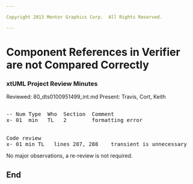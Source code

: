 ```yaml
---

Copyright 2013 Mentor Graphics Corp.  All Rights Reserved.

---
```


# Component References in Verifier are not Compared Correctly
### xtUML Project Review Minutes

Reviewed:  80_dts0100951499_int.md
Present:   Travis, Cort, Keith

<pre>

-- Num Type  Who  Section  Comment
x- 01  min   TL   2        formatting error


Code review
x- 01 min TL   lines 287, 288    transient is unnecessary
</pre>
   
No major observations, a re-review is not required.


End
---
